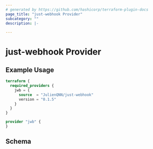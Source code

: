 ```yaml
---
# generated by https://github.com/hashicorp/terraform-plugin-docs
page_title: "just-webhook Provider"
subcategory: ""
description: |-
  
---
```


# just-webhook Provider



## Example Usage

```terraform
terraform {
  required_providers {
    jwb = {
      source  = "JulienQNN/just-webhook"
      version = "0.1.5"
    }
  }
}

provider "jwb" {
}
```

<!-- schema generated by tfplugindocs -->
## Schema
